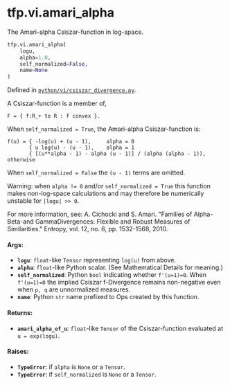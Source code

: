 <div itemscope itemtype="http://developers.google.com/ReferenceObject">
<meta itemprop="name" content="tfp.vi.amari_alpha" />
<meta itemprop="path" content="Stable" />
</div>

# tfp.vi.amari_alpha

The Amari-alpha Csiszar-function in log-space.

``` python
tfp.vi.amari_alpha(
    logu,
    alpha=1.0,
    self_normalized=False,
    name=None
)
```



Defined in [`python/vi/csiszar_divergence.py`](https://github.com/tensorflow/probability/tree/master/tensorflow_probability/python/vi/csiszar_divergence.py).

<!-- Placeholder for "Used in" -->

A Csiszar-function is a member of,

```none
F = { f:R_+ to R : f convex }.
```

When `self_normalized = True`, the Amari-alpha Csiszar-function is:

```none
f(u) = { -log(u) + (u - 1),     alpha = 0
       { u log(u) - (u - 1),    alpha = 1
       { [(u**alpha - 1) - alpha (u - 1)] / (alpha (alpha - 1)),    otherwise
```

When `self_normalized = False` the `(u - 1)` terms are omitted.

Warning: when `alpha != 0` and/or `self_normalized = True` this function makes
non-log-space calculations and may therefore be numerically unstable for
`|logu| >> 0`.

For more information, see:
  A. Cichocki and S. Amari. "Families of Alpha-Beta-and GammaDivergences:
  Flexible and Robust Measures of Similarities." Entropy, vol. 12, no. 6, pp.
  1532-1568, 2010.

#### Args:


* <b>`logu`</b>: `float`-like `Tensor` representing `log(u)` from above.
* <b>`alpha`</b>: `float`-like Python scalar. (See Mathematical Details for meaning.)
* <b>`self_normalized`</b>: Python `bool` indicating whether `f'(u=1)=0`. When
  `f'(u=1)=0` the implied Csiszar f-Divergence remains non-negative even
  when `p, q` are unnormalized measures.
* <b>`name`</b>: Python `str` name prefixed to Ops created by this function.


#### Returns:


* <b>`amari_alpha_of_u`</b>: `float`-like `Tensor` of the Csiszar-function evaluated
  at `u = exp(logu)`.


#### Raises:


* <b>`TypeError`</b>: if `alpha` is `None` or a `Tensor`.
* <b>`TypeError`</b>: if `self_normalized` is `None` or a `Tensor`.